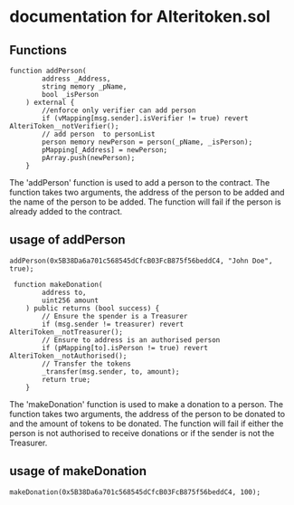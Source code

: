 # documentation for Alteritoken.sol

## Functions

```solidity
function addPerson(
        address _Address,
        string memory _pName,
        bool _isPerson
    ) external {
        //enforce only verifier can add person
        if (vMapping[msg.sender].isVerifier != true) revert AlteriToken__notVerifier();
        // add person  to personList
        person memory newPerson = person(_pName, _isPerson);
        pMapping[_Address] = newPerson;
        pArray.push(newPerson);
    }
```

The 'addPerson' function is used to add a person to the contract. The function takes two arguments, the address of the person to be added and the name of the person to be added. The function will fail if the person is already added to the contract.

## usage of addPerson
  
  ```solidity
  addPerson(0x5B38Da6a701c568545dCfcB03FcB875f56beddC4, "John Doe", true);
  ```

```solidity
 function makeDonation(
        address to,
        uint256 amount
    ) public returns (bool success) {
        // Ensure the spender is a Treasurer
        if (msg.sender != treasurer) revert AlteriToken__notTreasurer();
        // Ensure to address is an authorised person
        if (pMapping[to].isPerson != true) revert AlteriToken__notAuthorised();
        // Transfer the tokens
        _transfer(msg.sender, to, amount);
        return true;
    }
```

The 'makeDonation' function is used to make a donation to a person. The function takes two arguments, the address of the person to be donated to and the amount of tokens to be donated. The function will fail if either the person is not authorised to receive donations or if the sender is not the Treasurer.

## usage of makeDonation
  
  ```solidity
  makeDonation(0x5B38Da6a701c568545dCfcB03FcB875f56beddC4, 100);
  ```

```solidity 
